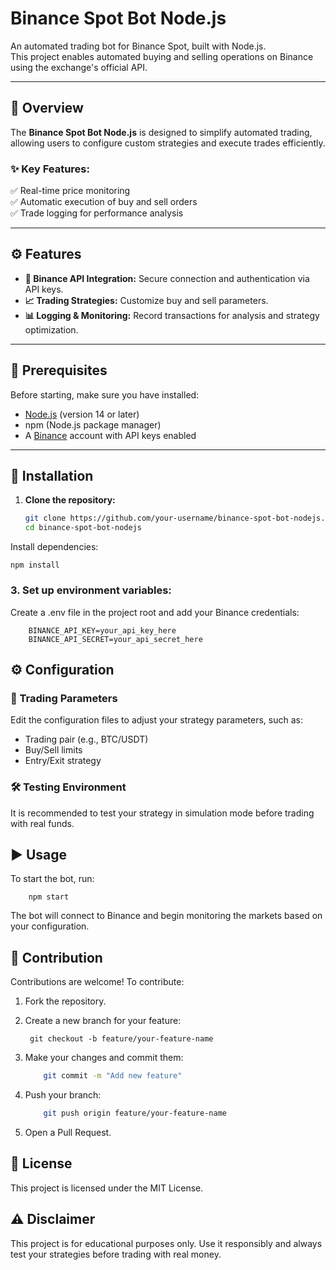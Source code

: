 # Binance Spot Bot Node.js

An automated trading bot for Binance Spot, built with Node.js.  
This project enables automated buying and selling operations on Binance using the exchange's official API.

---

## 📌 Overview

The **Binance Spot Bot Node.js** is designed to simplify automated trading, allowing users to configure custom strategies and execute trades efficiently.  

### ✨ Key Features:
✅ Real-time price monitoring  
✅ Automatic execution of buy and sell orders  
✅ Trade logging for performance analysis  

---

## ⚙️ Features

- **🔗 Binance API Integration:** Secure connection and authentication via API keys.  
- **📈 Trading Strategies:** Customize buy and sell parameters.  
- **📊 Logging & Monitoring:** Record transactions for analysis and strategy optimization.  

---

## 🔧 Prerequisites

Before starting, make sure you have installed:

- [Node.js](https://nodejs.org/) (version 14 or later)  
- npm (Node.js package manager)  
- A [Binance](https://www.binance.com/) account with API keys enabled  

---

## 🚀 Installation

1. **Clone the repository:**
   ```bash
   git clone https://github.com/your-username/binance-spot-bot-nodejs.git
   cd binance-spot-bot-nodejs

Install dependencies:

    npm install

### 3. Set up environment variables:
Create a .env file in the project root and add your Binance credentials:

        BINANCE_API_KEY=your_api_key_here
        BINANCE_API_SECRET=your_api_secret_here

## ⚙️ Configuration

### 🔹 Trading Parameters

Edit the configuration files to adjust your strategy parameters, such as:

- Trading pair (e.g., BTC/USDT)
- Buy/Sell limits
- Entry/Exit strategy

### 🛠️ Testing Environment
It is recommended to test your strategy in simulation mode before trading with real funds.

## ▶️ Usage

To start the bot, run:

        npm start
The bot will connect to Binance and begin monitoring the markets based on your configuration.

## 🤝 Contribution

Contributions are welcome! To contribute:

1. Fork the repository.
2. Create a new branch for your feature:

        git checkout -b feature/your-feature-name

3. Make your changes and commit them:
    ```sh
        git commit -m "Add new feature"

4. Push your branch:
    ```sh
        git push origin feature/your-feature-name

5. Open a Pull Request.

## 📜 License

This project is licensed under the MIT License.

## ⚠️ Disclaimer

This project is for educational purposes only.
Use it responsibly and always test your strategies before trading with real money.